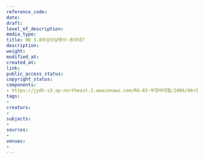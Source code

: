 ```yaml
---
reference_code: 
date: 
draft: 
level_of_description: 
media_type: 
title: 06 3.8여성의날행사-동아대7
description: 
weight: 
modified_at: 
created_at: 
link: 
public_access_status: 
copyright_status: 
components:
- https://jydh.s3.ap-northeast-2.amazonaws.com/RG-03-부경여대협/2006/06+3.8여성의날행사-동아대7.jpg
tags:
- 
creators:
- 
subjects:
- 
sources:
- 
venues:
- 
---
```

